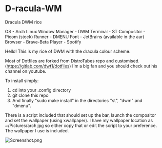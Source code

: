 # D-racula-WM
Dracula DWM rice

OS - Arch Linux
Window Manager - DWM
Terminal - ST
Compositor - Picom (stock)
Runner - DMENU
Font - JetBrains (available in the aur)
Browser - Brave-Beta
Player - Spotify

Hello! This is my rice of DWM with the dracula colour scheme.

Most of Dotfiles are forked from DistroTubes repo and customised. (https://gitlab.com/dwt1/dotfiles) I'm a big fan and you should check out his channel on youtube.

To install simply:

1. cd into your .config directory
2. git clone this repo
3. And finally "sudo make install" in the directories "st", "dwm" and "dmenu".

There is a script included that should set up the bar, launch the compositor and set the wallpaper (using xwallpaper).
I have my wallpaper location as ~/Pictures/arch.jpg so either copy that or edit the script to your preference. The wallpaper I use is included.

![Screenshot.png](img/https://raw.githubusercontent.com/seanhogan01/D-racula-WM/main/Screenshot.png)

